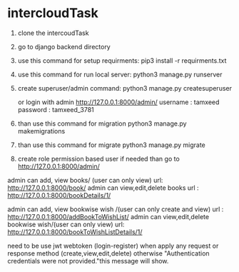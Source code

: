 # intercloudTask

1. clone the intercoudTask
2. go to django backend directory
3. use this command for setup requirments:
    pip3 install -r requirments.txt
    
    
4. use this command for run local server:
    python3 manage.py runserver
 
5. create superuser/admin command:
    python3 manage.py createsuperuser
    
    or login with admin  http://127.0.0.1:8000/admin/
                        username : tamxeed
                        password : tamxeed_3781
    
6. than use this command for migration
    python3 manage.py makemigrations
  
 7. than use this command for migrate
    python3 manage.py migrate

    
8. create role permission based user if needed than go to 
    http://127.0.0.1:8000/admin/
    
    
 admin can add, view books/ (user can only view)  url: http://127.0.0.1:8000/book/
 admin can view,edit,delete books url : http://127.0.0.1:8000/bookDetails/1/
 
 admin can add, view bookwise wish /(user can only create and view) url : http://127.0.0.1:8000/addBookToWishList/ 
 admin can view,edit,delete bookwise wish/(user can only view) url: http://127.0.0.1:8000/bookToWishListDetails/1/
 
 
 need to be use jwt webtoken (login-register)  when  apply any request or response method (create,view,edit,delete) 
 otherwise "Authentication credentials were not provided."this message will show.
 
 
    

    

